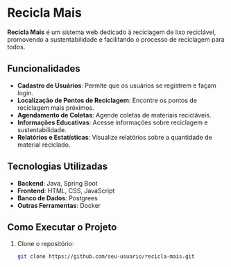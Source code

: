 # Recicla Mais

**Recicla Mais** é um sistema web dedicado à reciclagem de lixo reciclável, promovendo a sustentabilidade e facilitando o processo de reciclagem para todos.

## Funcionalidades

- **Cadastro de Usuários**: Permite que os usuários se registrem e façam login.
- **Localização de Pontos de Reciclagem**: Encontre os pontos de reciclagem mais próximos.
- **Agendamento de Coletas**: Agende coletas de materiais recicláveis.
- **Informações Educativas**: Acesse informações sobre reciclagem e sustentabilidade.
- **Relatórios e Estatísticas**: Visualize relatórios sobre a quantidade de material reciclado.

## Tecnologias Utilizadas

- **Backend**: Java, Spring Boot
- **Frontend**: HTML, CSS, JavaScript
- **Banco de Dados**: Postgrees
- **Outras Ferramentas**: Docker

## Como Executar o Projeto

1. Clone o repositório:
   ```bash
   git clone https://github.com/seu-usuario/recicla-mais.git
